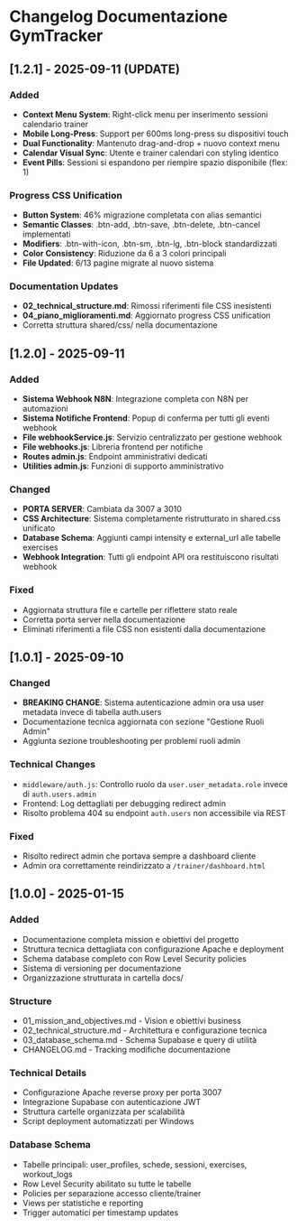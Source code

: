 # Changelog Documentazione GymTracker

## [1.2.1] - 2025-09-11 (UPDATE)

### Added  
- **Context Menu System**: Right-click menu per inserimento sessioni calendario trainer
- **Mobile Long-Press**: Support per 600ms long-press su dispositivi touch
- **Dual Functionality**: Mantenuto drag-and-drop + nuovo context menu
- **Calendar Visual Sync**: Utente e trainer calendari con styling identico
- **Event Pills**: Sessioni si espandono per riempire spazio disponibile (flex: 1)

### Progress CSS Unification
- **Button System**: 46% migrazione completata con alias semantici
- **Semantic Classes**: .btn-add, .btn-save, .btn-delete, .btn-cancel implementati
- **Modifiers**: .btn-with-icon, .btn-sm, .btn-lg, .btn-block standardizzati
- **Color Consistency**: Riduzione da 6 a 3 colori principali
- **File Updated**: 6/13 pagine migrate al nuovo sistema

### Documentation Updates
- **02_technical_structure.md**: Rimossi riferimenti file CSS inesistenti
- **04_piano_miglioramenti.md**: Aggiornato progress CSS unification
- Corretta struttura shared/css/ nella documentazione

## [1.2.0] - 2025-09-11

### Added
- **Sistema Webhook N8N**: Integrazione completa con N8N per automazioni
- **Sistema Notifiche Frontend**: Popup di conferma per tutti gli eventi webhook
- **File webhookService.js**: Servizio centralizzato per gestione webhook
- **File webhooks.js**: Libreria frontend per notifiche
- **Routes admin.js**: Endpoint amministrativi dedicati
- **Utilities admin.js**: Funzioni di supporto amministrativo

### Changed
- **PORTA SERVER**: Cambiata da 3007 a 3010 
- **CSS Architecture**: Sistema completamente ristrutturato in shared.css unificato
- **Database Schema**: Aggiunti campi intensity e external_url alle tabelle exercises
- **Webhook Integration**: Tutti gli endpoint API ora restituiscono risultati webhook

### Fixed
- Aggiornata struttura file e cartelle per riflettere stato reale
- Corretta porta server nella documentazione
- Eliminati riferimenti a file CSS non esistenti dalla documentazione

## [1.0.1] - 2025-09-10

### Changed
- **BREAKING CHANGE**: Sistema autenticazione admin ora usa user metadata invece di tabella auth.users
- Documentazione tecnica aggiornata con sezione "Gestione Ruoli Admin" 
- Aggiunta sezione troubleshooting per problemi ruoli admin

### Technical Changes
- `middleware/auth.js`: Controllo ruolo da `user.user_metadata.role` invece di `auth.users.admin`
- Frontend: Log dettagliati per debugging redirect admin
- Risolto problema 404 su endpoint `auth.users` non accessibile via REST

### Fixed
- Risolto redirect admin che portava sempre a dashboard cliente
- Admin ora correttamente reindirizzato a `/trainer/dashboard.html`

## [1.0.0] - 2025-01-15

### Added
- Documentazione completa mission e obiettivi del progetto
- Struttura tecnica dettagliata con configurazione Apache e deployment
- Schema database completo con Row Level Security policies
- Sistema di versioning per documentazione
- Organizzazione strutturata in cartella docs/

### Structure
- 01_mission_and_objectives.md - Vision e obiettivi business
- 02_technical_structure.md - Architettura e configurazione tecnica  
- 03_database_schema.md - Schema Supabase e query di utilità
- CHANGELOG.md - Tracking modifiche documentazione

### Technical Details
- Configurazione Apache reverse proxy per porta 3007
- Integrazione Supabase con autenticazione JWT
- Struttura cartelle organizzata per scalabilità
- Script deployment automatizzati per Windows

### Database Schema
- Tabelle principali: user_profiles, schede, sessioni, exercises, workout_logs
- Row Level Security abilitato su tutte le tabelle
- Policies per separazione accesso cliente/trainer
- Views per statistiche e reporting
- Trigger automatici per timestamp updates